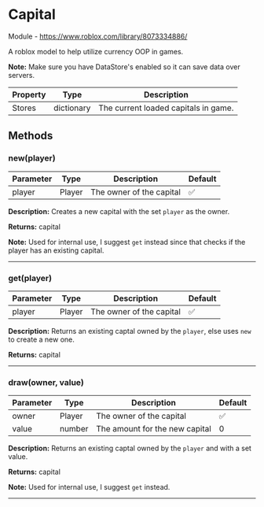 # Capital

Module - https://www.roblox.com/library/8073334886/

A roblox model to help utilize currency OOP in games.

**Note:** Make sure you have DataStore's enabled so it can save data over servers.

| Property | Type | Description | 
|-|-|-|
| Stores | dictionary | The current loaded capitals in game. |

## Methods

### new(player)

| Parameter | Type | Description | Default |
|-|-|-|-|
| player | Player | The owner of the capital | ✅ |

**Description:** Creates a new capital with the set `player` as the owner.

**Returns:** capital

**Note:** Used for internal use, I suggest `get` instead since that checks if the player has an existing capital.

---

### get(player)

| Parameter | Type | Description | Default |
|-|-|-|-|
| player | Player | The owner of the capital | ✅ |

**Description:** Returns an existing captal owned by the `player`, else uses `new` to create a new one.

**Returns:** capital

---

### draw(owner, value)

| Parameter | Type | Description | Default |
|-|-|-|-|
| owner | Player | The owner of the capital | ✅ |
| value | number | The amount for the new capital | 0 |

**Description:** Returns an existing captal owned by the `player` and with a set value.

**Returns:** capital

**Note:** Used for internal use, I suggest `get` instead.

---

